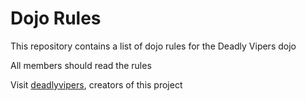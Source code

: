 Dojo Rules
==========

This repository contains a list of dojo rules for the Deadly Vipers dojo

All members should read the rules

Visit [deadlyvipers](https://github.com/deadlyvipers), creators of this project
